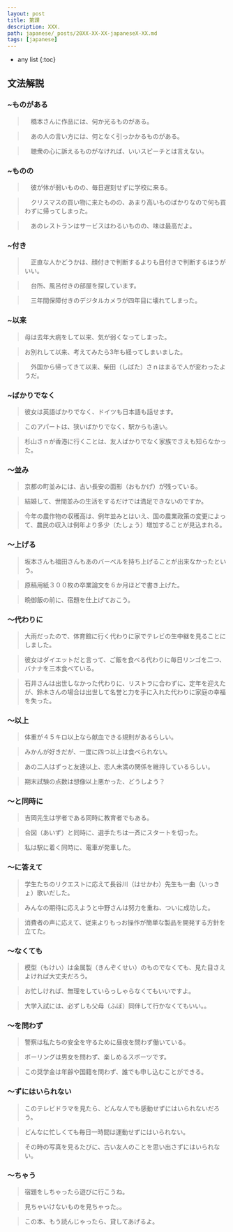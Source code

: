 ```yaml
---
layout: post
title: 第課
description: XXX.
path: japanese/_posts/20XX-XX-XX-japaneseX-XX.md
tags: [japanese]
---
```


* any list
{:toc}

## 文法解説

### ~ものがある

>　橋本さんに作品には、何か光るものがある。

>　あの人の言い方には、何となく引っかかるものがある。

>　聴衆の心に訴えるものがなければ、いいスピーチとは言えない。

### ~ものの

>　彼が体が弱いものの、毎日遅刻せずに学校に来る。

>　クリスマスの買い物に来たものの、あまり高いものばかりなので何も買わずに帰ってしまった。

>　あのレストランはサービスはわるいものの、味は最高だよ。



### ~付き

>　正直な人かどうかは、顔付きで判断するよりも目付きで判断するほうがいい。

>　台所、風呂付きの部屋を探しています。

>　三年間保障付きのデジタルカメラが四年目に壊れてしまった。

### ~以来

> 母は去年大病をして以来、気が弱くなってしまった。

> お別れして以来、考えてみたら3年も経ってしまいました。

>　外国から帰ってきて以来、柴田（しばた）さｎはまるで人が変わったようだ。


### ~ばかりでなく

> 彼女は英語ばかりでなく、ドイツも日本語も話せます。

> このアパートは、狭いばかりでなく、駅からも遠い。

> 杉山さｎが香港に行くことは、友人ばかりでなく家族でさえも知らなかった。


### ～並み

> 京都の町並みには、古い長安の面影（おもかげ）が残っている。

> 結婚して、世間並みの生活をするだけでは満足できないのですか。

> 今年の農作物の収穫高は、例年並みとはいえ、国の農業政策の変更によって、農民の収入は例年より多少（たしょう）増加することが見込まれる。

### ～上げる

> 坂本さんも福田さんもあのバーベルを持ち上げることが出来なかったという。

> 原稿用紙３００枚の卒業論文を６か月ほどで書き上げた。

> 晩御飯の前に、宿題を仕上げておこう。


### ～代わりに

> 大雨だったので、体育館に行く代わりに家でテレビの生中継を見ることにしました。

> 彼女はダイエットだと言って、ご飯を食べる代わりに毎日リンゴを二つ、バナナを三本食べている。

> 石井さんは出世しなかった代わりに、リストラに合わずに、定年を迎えたが、鈴木さんの場合は出世して名誉と力を手に入れた代わりに家庭の幸福を失った。

### ～以上

> 体重が４５キロ以上なら献血できる規則があるらしい。

> みかんが好きだが、一度に四つ以上は食べられない。

> あの二人はずっと友達以上、恋人未満の関係を維持しているらしい。

> 期末試験の点数は想像以上悪かった、どうしよう？

### ～と同時に

> 吉岡先生は学者である同時に教育者でもある。

> 合図（あいず）と同時に、選手たちは一斉にスタートを切った。

> 私は駅に着く同時に、電車が発車した。

### ～に答えて

> 学生たちのリクエストに応えて長谷川（はせかわ）先生も一曲（いっきょ）歌いだした。

> みんなの期待に応えようと中野さんは努力を重ね、ついに成功した。

> 消費者の声に応えて、従来よりもっお操作が簡単な製品を開発する方針を立てた。

### ～なくても

> 模型（もけい）は金属製（きんぞくせい）のものでなくても、見た目さえよければ大丈夫だろう。

> お忙しければ、無理をしていらっしゃらなくてもいいですよ。

> 大学入試には、必ずしも父母（ふぼ）同伴して行かなくてもいい。。


### ～を問わず

> 警察は私たちの安全を守るために昼夜を問わず働いている。

> ボーリングは男女を問わず、楽しめるスポーツです。

> この奨学金は年齢や国籍を問わず、誰でも申し込むことができる。

### ～ずにはいられない

> このテレビドラマを見たら、どんな人でも感動せずにはいられないだろう。

> どんなに忙しくても毎日一時間は運動せずにはいられない。

> その時の写真を見るたびに、古い友人のことを思い出さずにはいられない。







### ～ちゃう

> 宿題をしちゃったら遊びに行こうね。

> 見ちゃいけないものを見ちゃった。。

> この本、もう読んじゃったら、貸してあげるよ。
